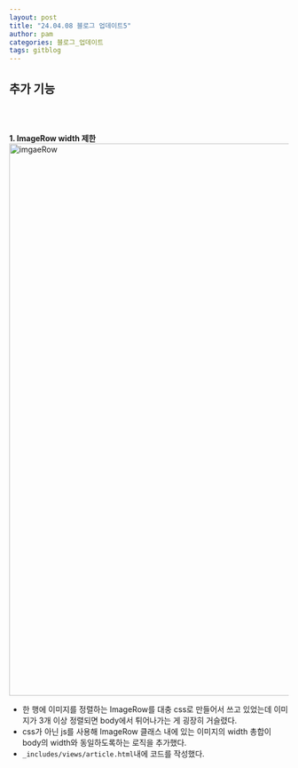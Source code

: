 ```yaml
---
layout: post
title: "24.04.08 블로그 업데이트5"
author: pam
categories: 블로그_업데이트
tags: gitblog
---
```



## 추가 기능

<br/>
<br/>

**1. ImageRow width 제한**
<img width="995" alt="imgaeRow" src="https://github.com/lcqff/lcqff.github.io/assets/71930280/e280f099-de37-46e0-987d-afc8c7052b97">

- 한 행에 이미지를 정렬하는 ImageRow를 대충 css로 만들어서 쓰고 있었는데 이미지가 3개 이상 정렬되면 body에서 튀어나가는 게 굉장히 거슬렸다.
- css가 아닌 js를 사용해 ImageRow 클래스 내에 있는 이미지의 width 총합이 body의 width와 동일하도록하는 로직을 추가했다.
- `_includes/views/article.html`내에 코드를 작성했다.

